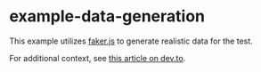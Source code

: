 # example-data-generation

This example utilizes [faker.js](https://github.com/marak/Faker.js/) to generate realistic data for the test.

For additional context, see [this article on dev.to](https://dev.to/k6/performance-testing-with-generated-data-using-k6-and-faker-2e).
